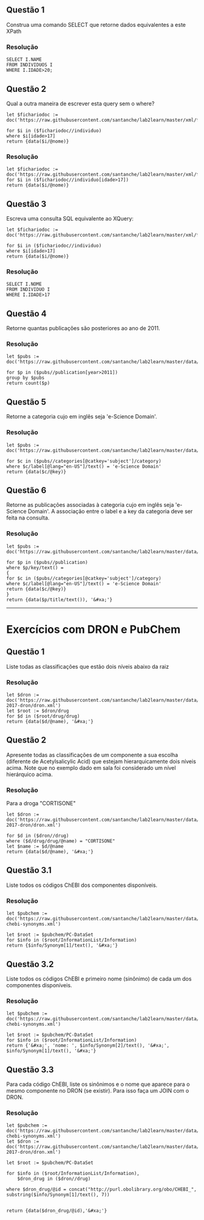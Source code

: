 ## Questão 1

Construa uma comando SELECT que retorne dados equivalentes a este XPath

### Resolução

```
SELECT I.NAME
FROM INDIVIDUOS I
WHERE I.IDADE>20;
```

## Questão 2

Qual a outra maneira de escrever esta query sem o where?

```
let $fichariodoc := doc('https://raw.githubusercontent.com/santanche/lab2learn/master/xml/fichario.xml')
 
for $i in ($fichariodoc//individuo)
where $i[idade>17]
return {data($i/@nome)}
```

### Resolução

```
let $fichariodoc := doc('https://raw.githubusercontent.com/santanche/lab2learn/master/xml/fichario.xml')
for $i in ($fichariodoc//individuo[idade>17])
return {data($i/@nome)}
```

## Questão 3

Escreva uma consulta SQL equivalente ao XQuery:

```
let $fichariodoc := doc('https://raw.githubusercontent.com/santanche/lab2learn/master/xml/fichario.xml')

for $i in ($fichariodoc//individuo)
where $i[idade>17]
return {data($i/@nome)}
```

### Resolução

```
SELECT I.NOME
FROM INDIVIDUO I
WHERE I.IDADE>17
```

## Questão 4

Retorne quantas publicações são posteriores ao ano de 2011.

### Resolução

```
let $pubs := doc('https://raw.githubusercontent.com/santanche/lab2learn/master/data/publications/publications.xml')

for $p in ($pubs//publication[year>2011])
group by $pubs
return count($p)
```

## Questão 5

Retorne a categoria cujo <label> em inglês seja 'e-Science Domain'.

### Resolução

```
let $pubs := doc('https://raw.githubusercontent.com/santanche/lab2learn/master/data/publications/publications.xml')

for $c in ($pubs//categories[@catkey='subject']/category)
where $c/label[@lang="en-US"]/text() = 'e-Science Domain'
return {data($c/@key)}
```

## Questão 6

Retorne as publicações associadas à categoria cujo <label> em inglês seja 'e-Science Domain'. A associação entre o label e a key da categoria deve ser feita na consulta.

### Resolução

```
let $pubs := doc('https://raw.githubusercontent.com/santanche/lab2learn/master/data/publications/publications.xml')

for $p in ($pubs//publication)
where $p/key/text() =
{
for $c in ($pubs//categories[@catkey='subject']/category)
where $c/label[@lang="en-US"]/text() = 'e-Science Domain'
return {data($c/@key)}
}
return {data($p/title/text()), '&#xa;'}
```

---

# Exercícios com DRON e PubChem

## Questão 1

Liste todas as classificações que estão dois níveis abaixo da raiz

### Resolução

```
let $dron := doc('https://raw.githubusercontent.com/santanche/lab2learn/master/data/faers-2017-dron/dron.xml')
let $root := $dron/drug
for $d in ($root/drug/drug)
return {data($d/@name), '&#xa;'}
```


## Questão 2

Apresente todas as classificações de um componente a sua escolha (diferente de Acetylsalicylic Acid) que estejam hierarquicamente dois níveis acima. Note que no exemplo dado em sala foi considerado um nível hierárquico acima.

### Resolução

Para a droga "CORTISONE"

```
let $dron := doc('https://raw.githubusercontent.com/santanche/lab2learn/master/data/faers-2017-dron/dron.xml')

for $d in ($dron//drug)
where ($d/drug/drug/@name) = "CORTISONE"
let $name := $d/@name
return {data($d/@name), '&#xa;'}
```


## Questão 3.1

Liste todos os códigos ChEBI dos componentes disponíveis.

### Resolução


```
let $pubchem := doc('https://raw.githubusercontent.com/santanche/lab2learn/master/data/pubchem/pubchem-chebi-synonyms.xml')

let $root := $pubchem/PC-DataSet
for $info in ($root/InformationList/Information)
return {$info/Synonym[1]/text(), '&#xa;'}
```

## Questão 3.2

Liste todos os códigos ChEBI e primeiro nome (sinônimo) de cada um dos componentes disponíveis.

### Resolução


```
let $pubchem := doc('https://raw.githubusercontent.com/santanche/lab2learn/master/data/pubchem/pubchem-chebi-synonyms.xml')

let $root := $pubchem/PC-DataSet
for $info in ($root/InformationList/Information)
return {'&#xa;', 'nome: ', $info/Synonym[2]/text(), '&#xa;', $info/Synonym[1]/text(), '&#xa;'}
```

## Questão 3.3

Para cada código ChEBI, liste os sinônimos e o nome que aparece para o mesmo componente no DRON (se existir). Para isso faça um JOIN com o DRON.

### Resolução


```
let $pubchem := doc('https://raw.githubusercontent.com/santanche/lab2learn/master/data/pubchem/pubchem-chebi-synonyms.xml')
let $dron := doc('https://raw.githubusercontent.com/santanche/lab2learn/master/data/faers-2017-dron/dron.xml')

let $root := $pubchem/PC-DataSet

for $info in ($root/InformationList/Information),
    $dron_drug in ($dron//drug)

where $dron_drug/@id = concat("http://purl.obolibrary.org/obo/CHEBI_", substring($info/Synonym[1]/text(), 7))


return {data($dron_drug/@id),'&#xa;'}
```